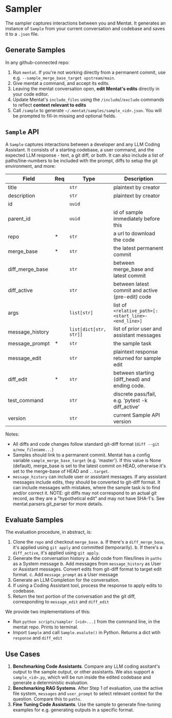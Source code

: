 # Sampler
The sampler captures interactions between you and Mentat. It generates an instance of `Sample` from your current conversation and codebase and saves it to a `.json` file.

## Generate Samples
In any github-connected repo:
1. Run `mentat`. If you're not working directly from a permanent commit, use e.g. `--sample_merge_base_target upstream/main`.
2. Give mentat a command, and accept its edits.
3. Leaving the mentat conversation open, **edit Mentat's edits** directly in your code editor.
4. Update Mentat's `include_files` using the `/include`/`/exclude` commands to reflect **context relevant to edits**
5. Call `/sample` to generate `~/.mentat/samples/sample_<id>.json`. You will be prompted to fill-in missing and optional fields.

## `Sample` API
A `Sample` captures interactions between a developer and any LLM Coding Assistant. It consists of a starting codebase, a user command, and the expected LLM response - text, a git diff, or both. It can also include a list of paths/line-numbers to be included with the prompt, diffs to setup the git environment, and more:

| Field            | Req | Type                   | Description |
|------------------|-----|------------------------|-------------|
| title            |     | `str`                  | plaintext by creator |
| description      |     | `str`                  | plaintext by creator |
| id               |     | `uuid`                 |  |
| parent_id        |     | `uuid`                 | id of sample immediately before this |
| repo             | *   | `str`                  | a url to download the code |
| merge_base       | *   | `str`                  | the latest permanent commit |
| diff_merge_base  |     | `str`                  | between merge_base and latest commit |
| diff_active      |     | `str`                  | between latest commit and active (pre-edit) code |
| args             |     | `list[str]`            | list of `<relative_path>[:<start_line>-<end_line>]` |
| message_history  |     | `list[dict[str, str]]` | list of prior user and assistant messages |
| message_prompt   | *   | `str`                  | the sample task |
| message_edit     |     | `str`                  | plaintext response returned for sample edit |
| diff_edit        | *   | `str`                  | between starting (diff_head) and ending code. |
| test_command     |     | `str`                  | discrete pass/fail, e.g. ‘pytest -k diff_active’ |
| version          |     | `str`                  | current Sample API version |

Notes:
- All diffs and code changes follow standard git-diff format (`diff --git a/new_filename...`)
- Samples should link to a permanent commit. Mentat has a config variable `sample_merge_base_target` (e.g. 'master'). If this value is None (default), merge_base is set to the latest commit on HEAD, otherwise it's set to the merge-base of HEAD and `..target`. 
- `message_history` can include user or assistant messages. If any assistant messages include edits, they should be converted to git-diff format. It can include messages with mistakes, where the sample task is to find and/or correct it. NOTE: git diffs may not correspond to an actual git record, as they are a "hypothetical edit" and may not have SHA-1's. See mentat.parsers.git_parser for more details.

## Evaluate Samples
The evaluation procedure, in abstract, is:
1. Clone the `repo` and checkout `merge_base`. 
   a. If there's a `diff_merge_base`, it's applied using `git apply` and committed (temporarily).
   b. If there's a `diff_active`, it's applied using `git apply`. 
2. Generate the conversation history
   a. Add code from files/lines in `paths` as a System message
   b. Add messages from `message_history` as User or Assistant messages. Convert edits from git-diff format to target edit format.
   c. Add `message_prompt` as a User message
3. Generate an LLM Completion for the conversation.
4. If using a Coding Assistant tool, process the response to apply edits to codebase.
5. Return the text portion of the conversation and the git diff, corresponding to `message_edit` and `diff_edit`

We provide two implementations of this:
- Run `python scripts/sampler [<id>...]` from the command line, in the mentat repo. Prints to terminal.
- Import `Sample` and call `Sample.evalute()` in Python. Returns a dict wtih `response` and `diff_edit`

## Use Cases
1. **Benchmarking Code Assistants**. Compare any LLM coding assitant's output to the sample output, or other assistants. We also support a `sample_<id>.py`, which will be run inside the edited codebase and generate a deterministic evaluation.
2. **Benchmarking RAG Systems**. After Step 1 of evaluation, use the active file system, `messages` and `user_prompt` to select relevant context for the question. Compare this to `paths`.
3. **Fine Tuning Code Assistants**. Use the sample to generate fine-tuning examples for e.g. generating outputs in a specific format.
